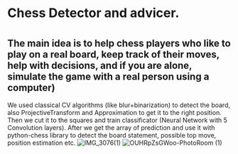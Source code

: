 # Chess Detector and advicer.
# 
## The main idea is to help chess players who like to play on a real board, keep track of their moves, help with decisions, and if you are alone, simulate the game with a real person using a computer)


We used classical CV algorithms (like blur+binarization) to detect the board, also ProjectiveTransform and Approximation to get it to the right position. Then we cut it to the squares and train classificator (Neural Network with 5 Convolution layers). After we get the array of prediction and use it with python-chess library to detect the board statement, possible top move, position estimation etc.
![IMG_3076(1)](https://user-images.githubusercontent.com/98733029/209228473-d2e09b04-7bd1-442b-bd0d-ff155d0ca88e.JPG)
![OUHRpZsGWoo-PhotoRoom (1)](https://user-images.githubusercontent.com/98733029/209228559-c5c069e0-3677-4662-93a6-d309f3b1bc30.png)
